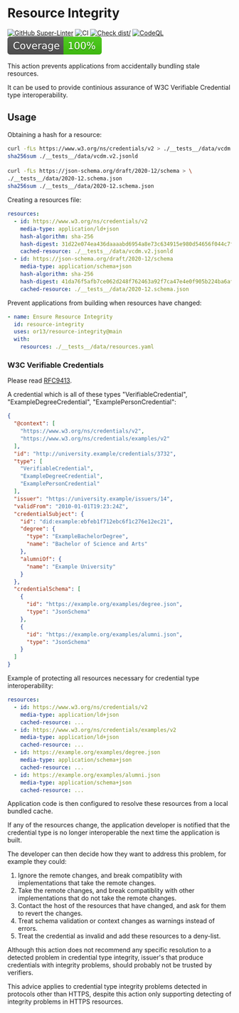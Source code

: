 # Resource Integrity

[![GitHub Super-Linter](https://github.com/actions/typescript-action/actions/workflows/linter.yml/badge.svg)](https://github.com/super-linter/super-linter)
![CI](https://github.com/actions/typescript-action/actions/workflows/ci.yml/badge.svg)
[![Check dist/](https://github.com/actions/typescript-action/actions/workflows/check-dist.yml/badge.svg)](https://github.com/actions/typescript-action/actions/workflows/check-dist.yml)
[![CodeQL](https://github.com/actions/typescript-action/actions/workflows/codeql-analysis.yml/badge.svg)](https://github.com/actions/typescript-action/actions/workflows/codeql-analysis.yml)
[![Coverage](./badges/coverage.svg)](./badges/coverage.svg)

This action prevents applications from accidentally bundling stale resources.

It can be used to provide continious assurance of W3C Verifiable Credential type
interoperability.

## Usage

Obtaining a hash for a resource:

```bash
curl -fLs https://www.w3.org/ns/credentials/v2 > ./__tests__/data/vcdm.v2.jsonld
sha256sum ./__tests__/data/vcdm.v2.jsonld

curl -fLs https://json-schema.org/draft/2020-12/schema > \
./__tests__/data/2020-12.schema.json
sha256sum ./__tests__/data/2020-12.schema.json
```

Creating a resources file:

```yaml
resources:
  - id: https://www.w3.org/ns/credentials/v2
    media-type: application/ld+json
    hash-algorithm: sha-256
    hash-digest: 31d22e074ea436daaaabd6954a8e73c634915e980d54656f044c7fb26fb490f6
    cached-resource: ./__tests__/data/vcdm.v2.jsonld
  - id: https://json-schema.org/draft/2020-12/schema
    media-type: application/schema+json
    hash-algorithm: sha-256
    hash-digest: 41da76f5afb7ce062d248f762463a92f7ca47e4e0f905b224ba6afeef91ded0f
    cached-resource: ./__tests__/data/2020-12.schema.json
```

Prevent applications from building when resources have changed:

```yaml
- name: Ensure Resource Integrity
  id: resource-integrity
  uses: or13/resource-integrity@main
  with:
    resources: ./__tests__/data/resources.yaml
```

### W3C Verifiable Credentials

Please read [RFC9413](https://datatracker.ietf.org/doc/rfc9413/).

A credential which is all of these types "VerifiableCredential",
"ExampleDegreeCredential", "ExamplePersonCredential":

```json
{
  "@context": [
    "https://www.w3.org/ns/credentials/v2",
    "https://www.w3.org/ns/credentials/examples/v2"
  ],
  "id": "http://university.example/credentials/3732",
  "type": [
    "VerifiableCredential",
    "ExampleDegreeCredential",
    "ExamplePersonCredential"
  ],
  "issuer": "https://university.example/issuers/14",
  "validFrom": "2010-01-01T19:23:24Z",
  "credentialSubject": {
    "id": "did:example:ebfeb1f712ebc6f1c276e12ec21",
    "degree": {
      "type": "ExampleBachelorDegree",
      "name": "Bachelor of Science and Arts"
    },
    "alumniOf": {
      "name": "Example University"
    }
  },
  "credentialSchema": [
    {
      "id": "https://example.org/examples/degree.json",
      "type": "JsonSchema"
    },
    {
      "id": "https://example.org/examples/alumni.json",
      "type": "JsonSchema"
    }
  ]
}
```

Example of protecting all resources necessary for credential type
interoperability:

```yaml
resources:
  - id: https://www.w3.org/ns/credentials/v2
    media-type: application/ld+json
    cached-resource: ...
  - id: https://www.w3.org/ns/credentials/examples/v2
    media-type: application/ld+json
    cached-resource: ...
  - id: https://example.org/examples/degree.json
    media-type: application/schema+json
    cached-resource: ...
  - id: https://example.org/examples/alumni.json
    media-type: application/schema+json
    cached-resource: ...
```

Application code is then configured to resolve these resources from a local
bundled cache.

If any of the resources change, the application developer is notified that the
credential type is no longer interoperable the next time the application is
built.

The developer can then decide how they want to address this problem, for example
they could:

1. Ignore the remote changes, and break compatiblity with implementations that
   take the remote changes.
1. Take the remote changes, and break compatiblity with other implementations
   that do not take the remote changes.
1. Contact the host of the resources that have changed, and ask for them to
   revert the changes.
1. Treat schema validation or context changes as warnings instead of errors.
1. Treat the credential as invalid and add these resources to a deny-list.

Although this action does not recommend any specific resolution to a detected
problem in credential type integrity, issuer's that produce credentials with
integrity problems, should probably not be trusted by verifiers.

This advice applies to credential type integrity problems detected in protocols
other than HTTPS, despite this action only supporting detecting of integrity
problems in HTTPS resources.
